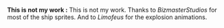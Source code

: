 **This is not my work :**
This is not my work.
Thanks to *BizmasterStudios* for most of the ship sprites.
And to *Limofeus* for the explosion animations.